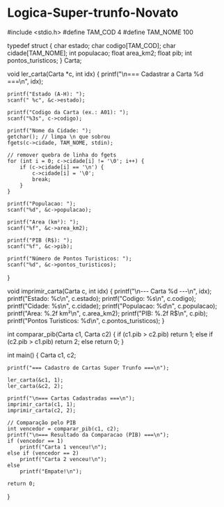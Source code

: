 # Logica-Super-trunfo-Novato
#include <stdio.h>
#define TAM_COD  4
#define TAM_NOME 100

typedef struct {
    char estado;
    char codigo[TAM_COD];
    char cidade[TAM_NOME];
    int  populacao;
    float area_km2;
    float pib;
    int  pontos_turisticos;
} Carta;

void ler_carta(Carta *c, int idx) {
    printf("\n=== Cadastrar a Carta %d ===\n", idx);

    printf("Estado (A-H): ");
    scanf(" %c", &c->estado);

    printf("Codigo da Carta (ex.: A01): ");
    scanf("%3s", c->codigo);

    printf("Nome da Cidade: ");
    getchar(); // limpa \n que sobrou
    fgets(c->cidade, TAM_NOME, stdin);

    // remover quebra de linha do fgets
    for (int i = 0; c->cidade[i] != '\0'; i++) {
        if (c->cidade[i] == '\n') {
            c->cidade[i] = '\0';
            break;
        }
    }

    printf("Populacao: ");
    scanf("%d", &c->populacao);

    printf("Area (km²): ");
    scanf("%f", &c->area_km2);

    printf("PIB (R$): ");
    scanf("%f", &c->pib);

    printf("Número de Pontos Turisticos: ");
    scanf("%d", &c->pontos_turisticos);
}

void imprimir_carta(Carta c, int idx) {
    printf("\n--- Carta %d ---\n", idx);
    printf("Estado: %c\n", c.estado);
    printf("Codigo: %s\n", c.codigo);
    printf("Cidade: %s\n", c.cidade);
    printf("Populacao: %d\n", c.populacao);
    printf("Area: %.2f km²\n", c.area_km2);
    printf("PIB: %.2f R$\n", c.pib);
    printf("Pontos Turisticos: %d\n", c.pontos_turisticos);
}

int comparar_pib(Carta c1, Carta c2) {
    if (c1.pib > c2.pib) return 1;
    else if (c2.pib > c1.pib) return 2;
    else return 0;
}

int main() {
    Carta c1, c2;

    printf("=== Cadastro de Cartas Super Trunfo ===\n");

    ler_carta(&c1, 1);
    ler_carta(&c2, 2);

    printf("\n=== Cartas Cadastradas ===\n");
    imprimir_carta(c1, 1);
    imprimir_carta(c2, 2);

    // Comparação pelo PIB
    int vencedor = comparar_pib(c1, c2);
    printf("\n=== Resultado da Comparacao (PIB) ===\n");
    if (vencedor == 1)
        printf("Carta 1 venceu!\n");
    else if (vencedor == 2)
        printf("Carta 2 venceu!\n");
    else
        printf("Empate!\n");

    return 0;
}
